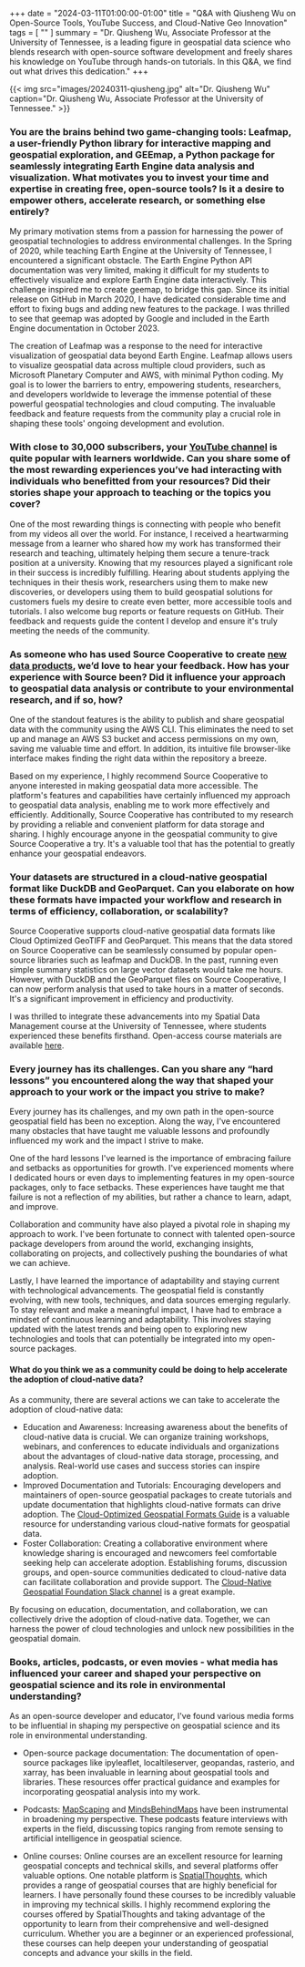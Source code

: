 +++
date = "2024-03-11T01:00:00-01:00"
title = "Q&A with Qiusheng Wu on Open-Source Tools, YouTube Success, and Cloud-Native Geo Innovation"
tags = [ ""
]
summary = "Dr. Qiusheng Wu, Associate Professor at the University of Tennessee, is a leading figure in geospatial data science who blends research with open-source software development and freely shares his knowledge on YouTube  through hands-on tutorials. In this Q&A, we find out what drives this dedication."
+++

{{< img src="images/20240311-qiusheng.jpg" alt="Dr. Qiusheng Wu" caption="Dr. Qiusheng Wu, Associate Professor at the University of Tennessee." >}}

### You are the brains behind two game-changing tools: Leafmap, a user-friendly Python library for interactive mapping and geospatial exploration, and GEEmap, a Python package for seamlessly integrating Earth Engine data analysis and visualization. What motivates you to invest your time and expertise in creating free, open-source tools? Is it a desire to empower others, accelerate research, or something else entirely?

My primary motivation stems from a passion for harnessing the power of geospatial technologies to address environmental challenges. In the Spring of 2020, while teaching Earth Engine at the University of Tennessee, I encountered a significant obstacle. The Earth Engine Python API documentation was very limited, making it difficult for my students to effectively visualize and explore Earth Engine data interactively. This challenge inspired me to create geemap, to bridge this gap. Since its initial release on GitHub in March 2020, I have dedicated considerable time and effort to fixing bugs and adding new features to the package. I was thrilled to see that geemap was adopted by Google and included in the Earth Engine documentation in October 2023.

The creation of Leafmap was a response to the need for interactive visualization of geospatial data beyond Earth Engine. Leafmap allows users to visualize geospatial data across multiple cloud providers, such as Microsoft Planetary Computer and AWS, with minimal Python coding. My goal is to lower the barriers to entry, empowering students, researchers, and developers worldwide to leverage the immense potential of these powerful geospatial technologies and cloud computing. The invaluable feedback and feature requests from the community play a crucial role in shaping these tools' ongoing development and evolution.

### With close to 30,000 subscribers, your [YouTube channel](https://www.youtube.com/@giswqs) is quite popular with learners worldwide. Can you share some of the most rewarding experiences you’ve had interacting with individuals who benefitted from your resources? Did their stories shape your approach to teaching or the topics you cover? 

One of the most rewarding things is connecting with people who benefit from my videos all over the world. For instance, I received a heartwarming message from a learner who shared how my work has transformed their research and teaching, ultimately helping them secure a tenure-track position at a university. Knowing that my resources played a significant role in their success is incredibly fulfilling. Hearing about students applying the techniques in their thesis work, researchers using them to make new discoveries, or developers using them to build geospatial solutions for customers fuels my desire to create even better, more accessible tools and tutorials. I also welcome bug reports or feature requests on GitHub. Their feedback and requests guide the content I develop and ensure it's truly meeting the needs of the community.

### As someone who has used Source Cooperative to create [new data products](https://beta.source.coop/giswqs/), we’d love to hear your feedback. How has your experience with Source been? Did it influence your approach to geospatial data analysis or contribute to your environmental research, and if so, how?

One of the standout features is the ability to publish and share geospatial data with the community using the AWS CLI. This eliminates the need to set up and manage an AWS S3 bucket and access permissions on my own, saving me valuable time and effort. In addition, its intuitive file browser-like interface makes finding the right data within the repository a breeze.

Based on my experience, I highly recommend Source Cooperative to anyone interested in making geospatial data more accessible. The platform's features and capabilities have certainly influenced my approach to geospatial data analysis, enabling me to work more effectively and efficiently. Additionally, Source Cooperative has contributed to my research by providing a reliable and convenient platform for data storage and sharing. I highly encourage anyone in the geospatial community to give Source Cooperative a try. It's a valuable tool that has the potential to greatly enhance your geospatial endeavors.

### Your datasets are structured in a cloud-native geospatial format like DuckDB and GeoParquet. Can you elaborate on how these formats have impacted your workflow and research in terms of efficiency, collaboration, or scalability? 

Source Cooperative supports cloud-native geospatial data formats like Cloud Optimized GeoTIFF and GeoParquet. This means that the data stored on Source Cooperative can be seamlessly consumed by popular open-source libraries such as leafmap and DuckDB. In the past, running even simple summary statistics on large vector datasets would take me hours. However, with DuckDB and the GeoParquet files on Source Cooperative, I can now perform analysis that used to take hours in a matter of seconds. It's a significant improvement in efficiency and productivity. 

I was thrilled to integrate these advancements into my Spatial Data Management course at the University of Tennessee, where students experienced these benefits firsthand. Open-access course materials are available [here](https://geog-414.gishub.org/book/duckdb/01_duckdb_intro.html). 

### Every journey has its challenges. Can you share any “hard lessons” you encountered along the way that shaped your approach to your work or the impact you strive to make?

Every journey has its challenges, and my own path in the open-source geospatial field has been no exception. Along the way, I've encountered many obstacles that have taught me valuable lessons and profoundly influenced my work and the impact I strive to make.

One of the hard lessons I've learned is the importance of embracing failure and setbacks as opportunities for growth. I've experienced moments where I dedicated hours or even days to implementing features in my open-source packages, only to face setbacks. These experiences have taught me that failure is not a reflection of my abilities, but rather a chance to learn, adapt, and improve. 

Collaboration and community have also played a pivotal role in shaping my approach to work. I've been fortunate to connect with talented open-source package developers from around the world, exchanging insights, collaborating on projects, and collectively pushing the boundaries of what we can achieve. 

Lastly, I have learned the importance of adaptability and staying current with technological advancements. The geospatial field is constantly evolving, with new tools, techniques, and data sources emerging regularly. To stay relevant and make a meaningful impact, I have had to embrace a mindset of continuous learning and adaptability. This involves staying updated with the latest trends and being open to exploring new technologies and tools that can potentially be integrated into my open-source packages.

#### What do you think we as a community could be doing to help accelerate the adoption of cloud-native data?

As a community, there are several actions we can take to accelerate the adoption of cloud-native data:

- Education and Awareness: Increasing awareness about the benefits of cloud-native data is crucial. We can organize training workshops, webinars, and conferences to educate individuals and organizations about the advantages of cloud-native data storage, processing, and analysis. Real-world use cases and success stories can inspire adoption.
- Improved Documentation and Tutorials: Encouraging developers and maintainers of open-source geospatial packages to create tutorials and update documentation that highlights cloud-native formats can drive adoption. The [Cloud-Optimized Geospatial Formats Guide](https://guide.cloudnativegeo.org) is a valuable resource for understanding various cloud-native formats for geospatial data. 
- Foster Collaboration: Creating a collaborative environment where knowledge sharing is encouraged and newcomers feel comfortable seeking help can accelerate adoption. Establishing forums, discussion groups, and open-source communities dedicated to cloud-native data can facilitate collaboration and provide support. The [Cloud-Native Geospatial Foundation Slack channel](https://cloudnativegeo.slack.com) is a great example. 

By focusing on education, documentation, and collaboration, we can collectively drive the adoption of cloud-native data. Together, we can harness the power of cloud technologies and unlock new possibilities in the geospatial domain.

### Books, articles, podcasts, or even movies - what media has influenced your career and shaped your perspective on geospatial science and its role in environmental understanding?

As an open-source developer and educator, I've found various media forms to be influential in shaping my perspective on geospatial science and its role in environmental understanding.

- Open-source package documentation: The documentation of open-source packages like ipyleaflet, localtileserver, geopandas, rasterio, and xarray, has been invaluable in learning about geospatial tools and libraries. These resources offer practical guidance and examples for incorporating geospatial analysis into my work.

- Podcasts: [MapScaping](https://mapscaping.com) and [MindsBehindMaps](https://www.mindsbehindmaps.com) have been instrumental in broadening my perspective. These podcasts feature interviews with experts in the field, discussing topics ranging from remote sensing to artificial intelligence in geospatial science.

- Online courses: Online courses are an excellent resource for learning geospatial concepts and technical skills, and several platforms offer valuable options. One notable platform is [SpatialThoughts](https://spatialthoughts.com), which provides a range of geospatial courses that are highly beneficial for learners. I have personally found these courses to be incredibly valuable in improving my technical skills. I highly recommend exploring the courses offered by SpatialThoughts and taking advantage of the opportunity to learn from their comprehensive and well-designed curriculum. Whether you are a beginner or an experienced professional, these courses can help deepen your understanding of geospatial concepts and advance your skills in the field. 
